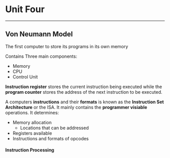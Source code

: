 # Unit Four
---
## Von Neumann Model

The first computer to store its programs in its own memory

Contains Three main components:
- Memory
- CPU
- Control Unit

**Instruction register** stores the current instruction being executed while the **program counter** stores the address of the next instruction to be executed.

A computers **instructions** and their **formats** is known as the **Instruction Set Architecture** or the ISA. It mainly contains the **programmer visiable** operations. It determines:
- Memory allocation
	- Locations that can be addressed
- Registers available
- Instructions and formats of opcodes

####  Instruction Processing
